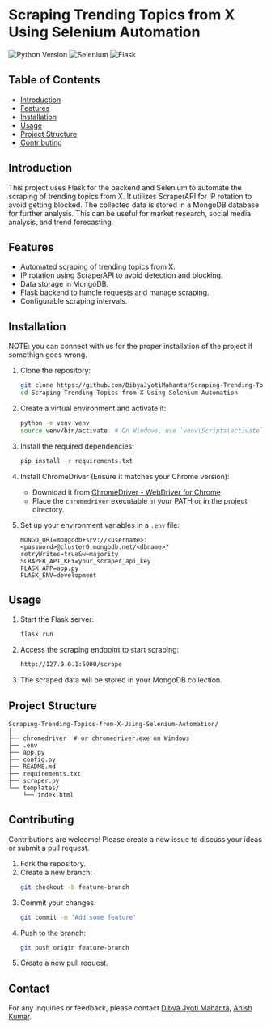 # Scraping Trending Topics from X Using Selenium Automation

![Python Version](https://img.shields.io/badge/python-3.9+-blue.svg)
![Selenium](https://img.shields.io/badge/selenium-4.x-brightgreen.svg)
![Flask](https://img.shields.io/badge/flask-2.3.2-green.svg)

## Table of Contents
- [Introduction](#introduction)
- [Features](#features)
- [Installation](#installation)
- [Usage](#usage)
- [Project Structure](#project-structure)
- [Contributing](#contributing)

## Introduction

This project uses Flask for the backend and Selenium to automate the scraping of trending topics from X. It utilizes ScraperAPI for IP rotation to avoid getting blocked. The collected data is stored in a MongoDB database for further analysis. This can be useful for market research, social media analysis, and trend forecasting.

## Features

- Automated scraping of trending topics from X.
- IP rotation using ScraperAPI to avoid detection and blocking.
- Data storage in MongoDB.
- Flask backend to handle requests and manage scraping.
- Configurable scraping intervals.

## Installation

NOTE: you can connect with us for the proper installation of the project if somethign goes wrong.

1. Clone the repository:
    ```bash
    git clone https://github.com/DibyaJyotiMahanta/Scraping-Trending-Topics-from-X-Using-Selenium-Automation.git
    cd Scraping-Trending-Topics-from-X-Using-Selenium-Automation
    ```

2. Create a virtual environment and activate it:
    ```bash
    python -m venv venv
    source venv/bin/activate  # On Windows, use `venv\Scripts\activate`
    ```

3. Install the required dependencies:
    ```bash
    pip install -r requirements.txt
    ```

4. Install ChromeDriver (Ensure it matches your Chrome version):
    - Download it from [ChromeDriver - WebDriver for Chrome](https://sites.google.com/a/chromium.org/chromedriver/)
    - Place the `chromedriver` executable in your PATH or in the project directory.

5. Set up your environment variables in a `.env` file:
    ```plaintext
    MONGO_URI=mongodb+srv://<username>:<password>@cluster0.mongodb.net/<dbname>?retryWrites=true&w=majority
    SCRAPER_API_KEY=your_scraper_api_key
    FLASK_APP=app.py
    FLASK_ENV=development
    ```

## Usage

1. Start the Flask server:
    ```bash
    flask run
    ```

2. Access the scraping endpoint to start scraping:
    ```bash
    http://127.0.0.1:5000/scrape
    ```

3. The scraped data will be stored in your MongoDB collection.

## Project Structure

```plaintext
Scraping-Trending-Topics-from-X-Using-Selenium-Automation/
│
├── chromedriver  # or chromedriver.exe on Windows
├── .env
├── app.py
├── config.py
├── README.md
├── requirements.txt
├── scraper.py
└── templates/
    └── index.html
```

## Contributing

Contributions are welcome! Please create a new issue to discuss your ideas or submit a pull request.

1. Fork the repository.
2. Create a new branch:
    ```bash
    git checkout -b feature-branch
    ```
3. Commit your changes:
    ```bash
    git commit -m 'Add some feature'
    ```
4. Push to the branch:
    ```bash
    git push origin feature-branch
    ```
5. Create a new pull request.

## Contact

For any inquiries or feedback, please contact [Dibya Jyoti Mahanta](mailto:mahantasoham@gmail.com), [Anish Kumar](mailto:anishkumr.dev@gmail.com).
